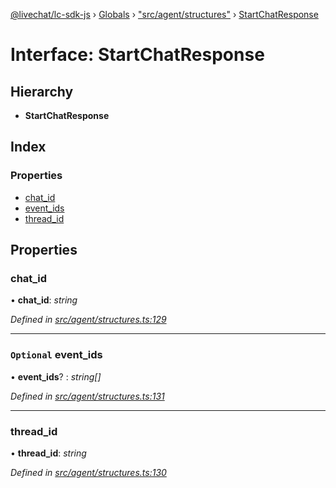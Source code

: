[@livechat/lc-sdk-js](../README.md) › [Globals](../globals.md) › ["src/agent/structures"](../modules/_src_agent_structures_.md) › [StartChatResponse](_src_agent_structures_.startchatresponse.md)

# Interface: StartChatResponse

## Hierarchy

* **StartChatResponse**

## Index

### Properties

* [chat_id](_src_agent_structures_.startchatresponse.md#chat_id)
* [event_ids](_src_agent_structures_.startchatresponse.md#optional-event_ids)
* [thread_id](_src_agent_structures_.startchatresponse.md#thread_id)

## Properties

###  chat_id

• **chat_id**: *string*

*Defined in [src/agent/structures.ts:129](https://github.com/livechat/lc-sdk-js/blob/8143b05/src/agent/structures.ts#L129)*

___

### `Optional` event_ids

• **event_ids**? : *string[]*

*Defined in [src/agent/structures.ts:131](https://github.com/livechat/lc-sdk-js/blob/8143b05/src/agent/structures.ts#L131)*

___

###  thread_id

• **thread_id**: *string*

*Defined in [src/agent/structures.ts:130](https://github.com/livechat/lc-sdk-js/blob/8143b05/src/agent/structures.ts#L130)*
